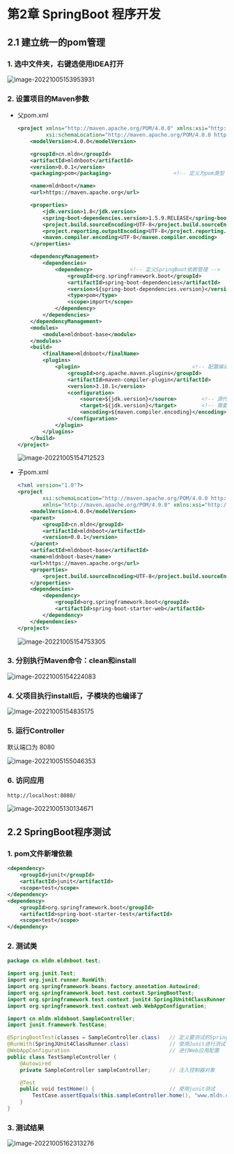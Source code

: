# 第2章 SpringBoot 程序开发

## 2.1 建立统一的pom管理



### 1. 选中文件夹，右键选使用IDEA打开

 ![image-20221005153953931](assets\image-20221005153953931.png)

### 2. 设置项目的Maven参数

* 父pom.xml

  ```xml
  <project xmlns="http://maven.apache.org/POM/4.0.0" xmlns:xsi="http://www.w3.org/2001/XMLSchema-instance"
           xsi:schemaLocation="http://maven.apache.org/POM/4.0.0 http://maven.apache.org/xsd/maven-4.0.0.xsd">
      <modelVersion>4.0.0</modelVersion>
  
      <groupId>cn.mldn</groupId>
      <artifactId>mldnboot</artifactId>
      <version>0.0.1</version>
      <packaging>pom</packaging>                    <!-- 定义为pom类型 -->
  
      <name>mldnboot</name>
      <url>https://maven.apache.org</url>
  
      <properties>
          <jdk.version>1.8</jdk.version>
          <spring-boot-dependencies.version>1.5.9.RELEASE</spring-boot-dependencies.version>
          <project.build.sourceEncoding>UTF-8</project.build.sourceEncoding>
          <project.reporting.outputEncoding>UTF-8</project.reporting.outputEncoding>
          <maven.compiler.encoding>UTF-8</maven.compiler.encoding>
      </properties>
  
      <dependencyManagement>
          <dependencies>
              <dependency>            <!-- 定义SpringBoot依赖管理 -->
                  <groupId>org.springframework.boot</groupId>
                  <artifactId>spring-boot-dependencies</artifactId>
                  <version>${spring-boot-dependencies.version}</version>
                  <type>pom</type>
                  <scope>import</scope>
              </dependency>
          </dependencies>
      </dependencyManagement>
      <modules>
          <module>mldnboot-base</module>
      </modules>
      <build>
          <finalName>mldnboot</finalName>
          <plugins>
              <plugin>                                    <!-- 配置编译插件 -->
                  <groupId>org.apache.maven.plugins</groupId>
                  <artifactId>maven-compiler-plugin</artifactId>
                  <version>3.10.1</version>
                  <configuration>
                      <source>${jdk.version}</source>        <!-- 源代码使用的开发版本 -->
                      <target>${jdk.version}</target>        <!-- 需要生成的目标class文件的编译版本 -->
                      <encoding>${maven.compiler.encoding}</encoding>
                  </configuration>
              </plugin>
          </plugins>
      </build>
  </project>
  ```

   ![image-20221005154712523](assets\image-20221005154712523.png)

* 子pom.xml

  ```xml
  <?xml version="1.0"?>
  <project
          xsi:schemaLocation="http://maven.apache.org/POM/4.0.0 http://maven.apache.org/xsd/maven-4.0.0.xsd"
          xmlns="http://maven.apache.org/POM/4.0.0" xmlns:xsi="http://www.w3.org/2001/XMLSchema-instance">
      <modelVersion>4.0.0</modelVersion>
      <parent>
          <groupId>cn.mldn</groupId>
          <artifactId>mldnboot</artifactId>
          <version>0.0.1</version>
      </parent>
      <artifactId>mldnboot-base</artifactId>
      <name>mldnboot-base</name>
      <url>https://maven.apache.org</url>
      <properties>
          <project.build.sourceEncoding>UTF-8</project.build.sourceEncoding>
      </properties>
      <dependencies>
          <dependency>
              <groupId>org.springframework.boot</groupId>
              <artifactId>spring-boot-starter-web</artifactId>
          </dependency>
      </dependencies>
  </project>
  ```

   ![image-20221005154753305](assets\image-20221005154753305.png)

### 3. 分别执行Maven命令：clean和install

 ![image-20221005154224083](assets\image-20221005154224083.png)

### 4. 父项目执行install后，子模块的也编译了

![image-20221005154835175](assets\image-20221005154835175.png)

### 5. 运行Controller

默认端口为  8080

![image-20221005155046353](assets\image-20221005155046353.png)

### 6. 访问应用

```
http://localhost:8080/
```

 ![image-20221005130134671](assets\image-20221005130134671.png)



## 2.2 SpringBoot程序测试

### 1. pom文件新增依赖

```xml
<dependency>
    <groupId>junit</groupId>
    <artifactId>junit</artifactId>
    <scope>test</scope>
</dependency>
<dependency>
    <groupId>org.springframework.boot</groupId>
    <artifactId>spring-boot-starter-test</artifactId>
    <scope>test</scope>
</dependency>
```

### 2. 测试类

```java
package cn.mldn.mldnboot.test;

import org.junit.Test;
import org.junit.runner.RunWith;
import org.springframework.beans.factory.annotation.Autowired;
import org.springframework.boot.test.context.SpringBootTest;
import org.springframework.test.context.junit4.SpringJUnit4ClassRunner;
import org.springframework.test.context.web.WebAppConfiguration;

import cn.mldn.mldnboot.SampleController;
import junit.framework.TestCase;

@SpringBootTest(classes = SampleController.class)	// 定义要测试的SpringBoot类
@RunWith(SpringJUnit4ClassRunner.class)				// 使用Junit进行测试
@WebAppConfiguration								// 进行Web应用配置
public class TestSampleController {
	@Autowired
	private SampleController sampleController;		// 注入控制器对象

	@Test
	public void testHome() {						// 使用junit测试
		TestCase.assertEquals(this.sampleController.home(), "www.mldn.cn");
	}
}
```

### 3. 测试结果

 ![image-20221005162313276](assets\image-20221005162313276.png)




